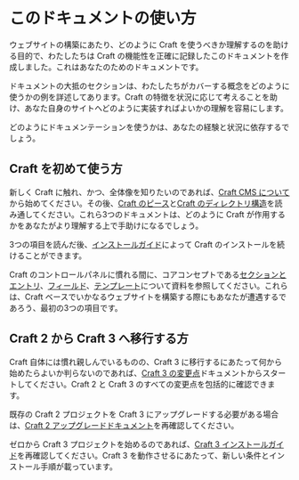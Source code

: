 このドキュメントの使い方
============================

ウェブサイトの構築にあたり、どのように Craft を使うべきか理解するのを助ける目的で、わたしたちは Craft の機能性を正確に記録したこのドキュメントを作成しました。これはあなたのためのドキュメントです。

ドキュメントの大抵のセクションは、わたしたちがカバーする概念をどのように使うかの例を詳述してあります。Craft の特徴を状況に応じて考えることを助け、あなた自身のサイトへどのように実装すればよいかの理解を容易にします。

どのようにドキュメンテーションを使うかは、あなたの経験と状況に依存するでしょう。

## Craft を初めて使う方

新しく Craft に触れ、かつ、全体像を知りたいのであれば、[Craft CMS について](index.md)から始めてください。その後、[Craft のピース](the-pieces-of-craft.md)と[Craft のディレクトリ構造](directory-structure.md)を読み通してください。これら3つのドキュメントは、どのように Craft が作用するかをあなたがより理解する上で手助けになるでしょう。

3つの項目を読んだ後、[インストールガイド](installation.md)によって Craft のインストールを続けることができます。

Craft のコントロールパネルに慣れる間に、コアコンセプトである[セクションとエントリ](sections-and-entries.md)、[フィールド](fields.md)、[テンプレート](templates.md)について資料を参照してください。これらは、Craft ベースでいかなるウェブサイトを構築する際にもあなたが遭遇するであろう、最初の3つの項目です。

## Craft 2 から Craft 3 へ移行する方

Craft 自体には慣れ親しんでいるものの、Craft 3 に移行するにあたって何から始めたらよいか判らないのであれば、[Craft 3 の変更点](changes-in-craft-3.md)ドキュメントからスタートしてください。Craft 2 と Craft 3 のすべての変更点を包括的に確認できます。

既存の Craft 2 プロジェクトを Craft 3 にアップグレードする必要がある場合は、[Craft 2 アップグレードドキュメント](upgrade.md)を再確認してください。

ゼロから Craft 3 プロジェクトを始めるのであれば、[Craft 3 インストールガイド](installation.md)を再確認してください。Craft 3 を動作させるにあたって、新しい条件とインストール手順が載っています。

